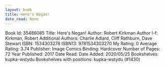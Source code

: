 ```yaml
---
layout: book
title: Here's Negan!
date_read: None
---
```


Book Id: 35486085
Title: Here's Negan!
Author: Robert Kirkman
Author l-f: Kirkman, Robert
Additional Authors: Charlie Adlard, Cliff Rathburn, Dave    Stewart
ISBN: 1534303278
ISBN13: 9781534303270
My Rating: 0
Average Rating: 3.74
Publisher: Image Comics
Binding: Hardcover
Number of Pages: 72
Year Published: 2017
Date Read: 
Date Added: 2020/05/25
Bookshelves: kupka-wstydu
Bookshelves with positions: kupka-wstydu (#1430)

